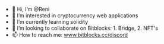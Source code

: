 - 👋 Hi, I’m @Reni
- 👀 I’m interested in cryptocurrency web applications
- 🌱 I’m currently learning solidity
- 💞️ I’m looking to collaborate on Bitblocks: 1. Bridge, 2. NFT's
- 📫 How to reach me: www.bitblocks.cc/discord
